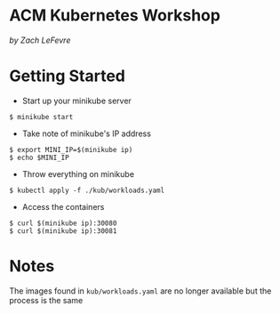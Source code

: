 # ACM Kubernetes Workshop

*by Zach LeFevre*

# Getting Started

- Start up your minikube server
```
$ minikube start
```

- Take note of minikube's IP address
```
$ export MINI_IP=$(minikube ip)
$ echo $MINI_IP
```

- Throw everything on minikube
```
$ kubectl apply -f ./kub/workloads.yaml
```

- Access the containers
```
$ curl $(minikube ip):30080
$ curl $(minikube ip):30081
```

# Notes
The images found in `kub/workloads.yaml` are no longer available but the process is the same
